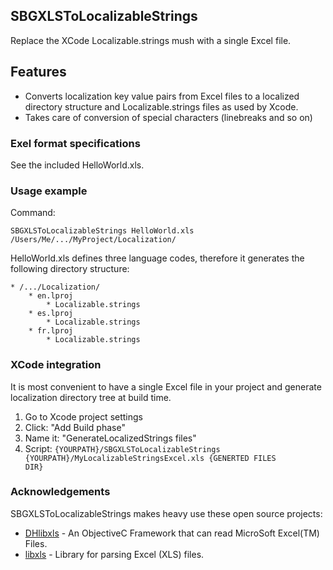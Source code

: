 ## SBGXLSToLocalizableStrings

Replace the XCode Localizable.strings mush with a single Excel file.

## Features

* Converts localization key value pairs from Excel files to a localized directory structure and Localizable.strings files as used by Xcode.
*  Takes care of conversion of special characters (linebreaks and so on)

### Exel format specifications

See the included HelloWorld.xls. 

### Usage example

Command:

	SBGXLSToLocalizableStrings HelloWorld.xls /Users/Me/.../MyProject/Localization/

HelloWorld.xls defines three language codes, therefore it generates the following directory structure:

	* /.../Localization/
		* en.lproj
			* Localizable.strings
		* es.lproj
			* Localizable.strings			
		* fr.lproj
			* Localizable.strings

### XCode integration

It is most convenient to have a single Excel file in your project and generate localization directory tree at build time. 

1. Go to Xcode project settings
2. Click: "Add Build phase"
3. Name it: "GenerateLocalizedStrings files"
4. Script: <code>{YOURPATH}/SBGXLSToLocalizableStrings {YOURPATH}/MyLocalizableStringsExcel.xls {GENERTED FILES DIR}</code>

### Acknowledgements

SBGXLSToLocalizableStrings makes heavy use these open source projects:

* [DHlibxls](https://github.com/dhoerl/DHlibxls) - An ObjectiveC Framework that can read MicroSoft Excel(TM) Files.
* [libxls](http://sourceforge.net/projects/libxls/) - Library for parsing Excel (XLS) files.
